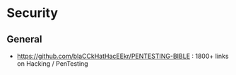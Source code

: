 Security
========

## General
- https://github.com/blaCCkHatHacEEkr/PENTESTING-BIBLE : 1800+ links on Hacking / PenTesting
